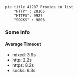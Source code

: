 
```mermaid
pie title 41287 Proxies in list
    "HTTP" : 28165
    "HTTPS": 9927
    "SOCKS" : 9803
```

### Some Info
#### Average Timeout

- mixed: 3.9s
- http: 2.2s
- https: 8.2s
- socks: 6.3s